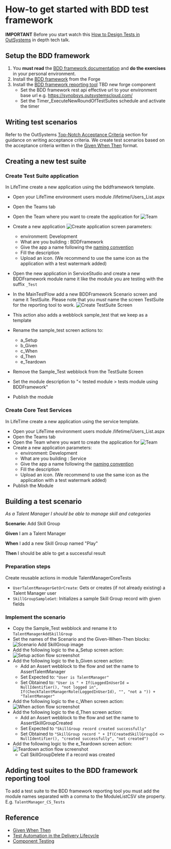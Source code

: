 # How-to get started with BDD test framework

**IMPORTANT** Before you start watch this [How to Design Tests in OutSystems](https://www.outsystems.com/events/tech-talks/designing-application-testing/) in depth tech talk.

## Setup the BDD framework

1. You **must read** the [BDD framework documentation](https://www.outsystems.com/forge/Component_Documentation.aspx?ProjectId=1201&ProjectName=bddframework) and **do the exercises** in your personal environment.
2. Install the [BDD framework](https://www.outsystems.com/forge/component-overview/1201/bddframework) from the Forge
3. Install the [BDD framework reporting tool](#) TBD new forge component
    - Set the BDD framework rest api effective url to your environment base url e.g. https://synobsys.outsystemscloud.com/
    - Set the Timer_ExecuteNewRoundOfTestSuites schedule and activate the timer


## Writing test scenarios
Refer to the OutSystems [Top-Notch Acceptance Criteria](https://success.outsystems.com/Documentation/11/Managing_the_Applications_Lifecycle/Test_Automation_in_the_Delivery_Lifecycle#Top-Notch_Acceptance_Criteria) section for guidance on writing acceptance criteria.
We create test scenarios based on the acceptance criteria written in the [Given When Then](https://www.agilealliance.org/glossary/gwt) format.

## Creating a new test suite

### Create Test Suite application
In LifeTime create a new application using the bddframework template.
- Open your LifeTime environment users module <yourlifetimeserver>/lifetime/Users_List.aspx
- Open the Teams tab
- Open the Team where you want to create the application for ![Team](images\TeamCreateApplication.png)
- Create a new application ![Create application screen](images\LifeTimeCreateApplication.png) parameters:
    - environment: Development
    - What are you building : BDDFramework
    - Give the app a name following the [naming convention](OutSystemsNamingConventions.md)
    - Fill the description
    - Upload an icon. (We recommend to use the same icon as the application with a test watermark added)

- Open the new application in ServiceStudio and create a new BDDFramework module name it like the module you are testing with the suffix `_Test`
- In the MainTestFlow add a new BDDFramework Scenario screen and name it TestSuite. Please note that you *must* name the screen TestSuite for the reporting tool to work.
![Create TestSuite Screen](images\CreateTestSuiteScreen.png)
- This action also adds a webblock sample_test that we keep as a template
- Rename the sample_test screen actions to:
    - a_Setup
    - b_Given
    - c_When
    - d_Then
    - e_Teardown
- Remove the Sample_Test webblock from the TestSuite Screen
- Set the module description to "< tested module > tests module using BDDFramework"
- Publish the module

### Create Core Test Services
In LifeTime create a new application using the service template.
- Open your LifeTime environment users module <yourlifetimeserver>/lifetime/Users_List.aspx
- Open the Teams tab
- Open the Team where you want to create the application for ![Team](images\TeamCreateApplication.png)
- Create a new application parameters:
    - environment: Development
    - What are you building : Service
    - Give the app a name following the [naming convention](OutSystemsNamingConventions.md)
    - Fill the description
    - Upload an icon. (We recommend to use the same icon as the application with a test watermark added)
- Publish the Module

## Building a test scenario

_As a Talent Manager I should be able to manage skill and categories_

**Scenario:** Add Skill Group

**Given** I am a Talent Manager

**When** I add a new Skill Group  named "Play"

**Then** I should be able to get a successful result

### Preparation steps
Create reusable actions in module TalentManagerCoreTests
- `UserTalentManagerGetOrCreate`: Gets or creates (if not already existing) a Talent Manager user
- `SkillGroupSampleGet`: Initializes a sample Skill Group record with given fields

### Implement the scenario
- Copy the Sample_Test webblock and rename it to `TalentManagerAddSkillGroup`
- Set the names of the Scenario and the Given-When-Then blocks: ![Scenario Add SkillGroup image](images\ScenarioAddSkillGroup.png)
- Add the following logic to the a_Setup screen action: ![Setup action flow screenshot](images\SetupScreenAction.png)
- Add the following logic to the b_Given screen action:
    - Add an Assert webblock to the flow and set the name to AssertTalentManager
    - Set Expected to: `"User is TalentManager"`
    - Set Obtained to: `"User is " +
If(LoggedInUserId = NullIdentifier(), "not logged in",
If(CheckTalentManagerRole(LoggedInUserId), "", "not a ")) + "TalentManager"`
- Add the following logic to the c_When screen action: ![When action flow screenshot](images\WhenScreenAction.png)
- Add the following logic to the d_Then screen action:
    - Add an Assert webblock to the flow and set the name to AssertSkillGroupCreated
    - Set Expected to `"SkillGroup record created successfully"`
    - Set Obtained to `"SkillGroup record " +
If(CreatedSkillGroupId <> NullIdentifier(), "created successfully", "not created")`
- Add the following logic to the e_Teardown screen action: ![Teardown action flow screenshot]()
   - Call SkillGroupDelete if a record was created

## Adding test suites to the BDD framework reporting tool
To add a test suite to the BDD framework reporting tool you must add the module names separated with a comma to the ModuleListCSV site property. E.g. `TalentManager_CS_Tests`

<!--
# Example

_As a Store Manager I should be able to manage my
products and categories_

**Scenario:** Search shop products

**Given** that my shop has multiple wine products **and** one of those is an Altos de Luzon (Red)

**When** I search for the keywords "altos de"

**Then** I should get 1 single result containing Altos de Luzon (Red)


_As a Store Manager I should be able to manage my products and
categories_

**Scenario Outline:** Search shop products

**Given** that my shop has multiple wine products

**When** I search for the keywords “<Keywords>”

**Then** I should get <Number of Results>

Examples:

| Keywords | Number of Results |
| -------- | -- |
| Altos de | 1 |
| Altos | 3 |
| Hormigas | 2 |
-->

## Reference
- [Given When Then](https://www.agilealliance.org/glossary/gwt)
- [Test Automation in the Delivery Lifecycle](https://success.outsystems.com/Documentation/11/Managing_the_Applications_Lifecycle/Test_Automation_in_the_Delivery_Lifecycle)
- [Component Testing](https://success.outsystems.com/Documentation/Best_Practices/OutSystems_Testing_Guidelines/Component_Testing)

